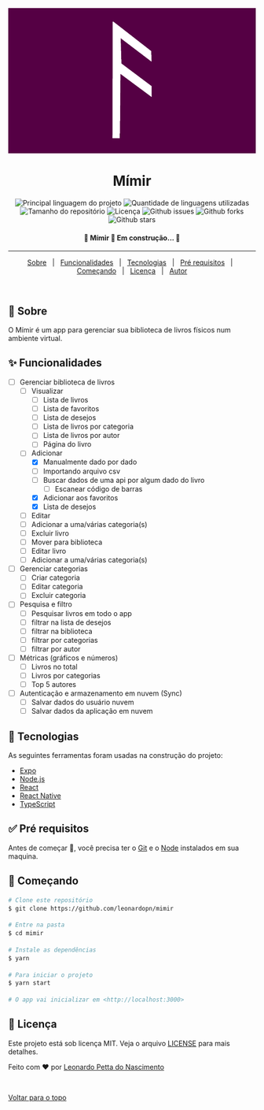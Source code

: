 <div align="center" id="top" style="background:#550044">
  <img src="./.github/app.png" alt="Mímir" width="200px"/>
</div>

<h1 align="center">Mímir</h1>

<p align="center">
  <img alt="Principal linguagem do projeto" src="https://img.shields.io/github/languages/top/leonardopn/mimir?color=56BEB8">

  <img alt="Quantidade de linguagens utilizadas" src="https://img.shields.io/github/languages/count/leonardopn/mimir?color=56BEB8">

  <img alt="Tamanho do repositório" src="https://img.shields.io/github/repo-size/leonardopn/mimir?color=56BEB8">

  <img alt="Licença" src="https://img.shields.io/github/license/leonardopn/mimir?color=56BEB8">

  <img alt="Github issues" src="https://img.shields.io/github/issues/leonardopn/mimir?color=56BEB8" />

  <img alt="Github forks" src="https://img.shields.io/github/forks/leonardopn/mimir?color=56BEB8" />

 <img alt="Github stars" src="https://img.shields.io/github/stars/leonardopn/mimir?color=56BEB8" />
</p>

<h4 align="center">
 🚧  Mímir 🚀 Em construção...  🚧
</h4>

<hr>

<p align="center">
  <a href="#dart-sobre">Sobre</a> &#xa0; | &#xa0;
  <a href="#sparkles-funcionalidades">Funcionalidades</a> &#xa0; | &#xa0;
  <a href="#rocket-tecnologias">Tecnologias</a> &#xa0; | &#xa0;
  <a href="#white_check_mark-pré-requisitos">Pré requisitos</a> &#xa0; | &#xa0;
  <a href="#checkered_flag-começando">Começando</a> &#xa0; | &#xa0;
  <a href="#memo-licença">Licença</a> &#xa0; | &#xa0;
  <a href="https://github.com/leonardopn" target="_blank">Autor</a>
</p>

<br>

## :dart: Sobre

O Mímir é um app para gerenciar sua biblioteca de livros físicos num ambiente virtual.

## :sparkles: Funcionalidades

- [ ] Gerenciar biblioteca de livros
  - [ ] Visualizar
    - [ ] Lista de livros
    - [ ] Lista de favoritos
    - [ ] Lista de desejos
    - [ ] Lista de livros por categoria
    - [ ] Lista de livros por autor
    - [ ] Página do livro
  - [ ] Adicionar
    - [x] Manualmente dado por dado
    - [ ] Importando arquivo csv
    - [ ] Buscar dados de uma api por algum dado do livro
      - [ ] Escanear código de barras
    - [x] Adicionar aos favoritos
    - [x] Lista de desejos
  - [ ] Editar
  - [ ] Adicionar a uma/várias categoria(s)
  - [ ] Excluir livro
  - [ ] Mover para biblioteca
  - [ ] Editar livro
  - [ ] Adicionar a uma/várias categoria(s)
- [ ] Gerenciar categorias
  - [ ] Criar categoria
  - [ ] Editar categoria
  - [ ] Excluir categoria
- [ ] Pesquisa e filtro
  - [ ] Pesquisar livros em todo o app
  - [ ] filtrar na lista de desejos
  - [ ] filtrar na biblioteca
  - [ ] filtrar por categorias
  - [ ] filtrar por autor
- [ ] Métricas (gráficos e números)
  - [ ] Livros no total
  - [ ] Livros por categorias
  - [ ] Top 5 autores
- [ ] Autenticação e armazenamento em nuvem (Sync)
  - [ ] Salvar dados do usuário nuvem
  - [ ] Salvar dados da aplicação em nuvem

## :rocket: Tecnologias

As seguintes ferramentas foram usadas na construção do projeto:

- [Expo](https://expo.io/)
- [Node.js](https://nodejs.org/en/)
- [React](https://pt-br.reactjs.org/)
- [React Native](https://reactnative.dev/)
- [TypeScript](https://www.typescriptlang.org/)

## :white_check_mark: Pré requisitos

Antes de começar :checkered_flag:, você precisa ter o [Git](https://git-scm.com) e o [Node](https://nodejs.org/en/) instalados em sua maquina.

## :checkered_flag: Começando

```bash
# Clone este repositório
$ git clone https://github.com/leonardopn/mimir

# Entre na pasta
$ cd mimir

# Instale as dependências
$ yarn

# Para iniciar o projeto
$ yarn start

# O app vai inicializar em <http://localhost:3000>
```

## :memo: Licença

Este projeto está sob licença MIT. Veja o arquivo [LICENSE](LICENSE.md) para mais detalhes.

Feito com :heart: por <a href="https://github.com/leonardopn" target="_blank">Leonardo Petta do Nascimento</a>

&#xa0;

<a href="#top">Voltar para o topo</a>

